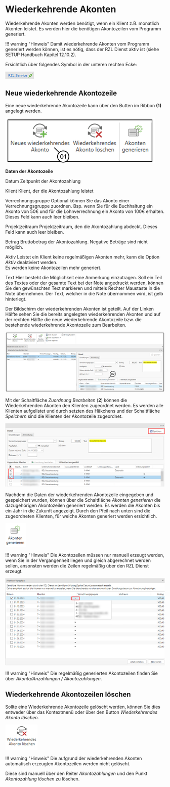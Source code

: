 # Wiederkehrende Akonten

Wiederkehrende Akonten werden benötigt, wenn ein Klient z.B. monatlich
Akonten leistet. Es werden hier die benötigen Akontozeilen vom Programm
generiert.

!!! warning "Hinweis"
    Damit wiederkehrende Akonten vom Programm generiert werden können, ist
    es nötig, dass der RZL Dienst aktiv ist (siehe SETUP Handbuch Kapitel
    12.10.2).

Ersichtlich über folgendes Symbol in der unteren rechten Ecke:


![](<img/image251.png>)

## Neue wiederkehrende Akontozeile

Eine neue wiederkehrende Akontozeile kann über den Butten im Ribbon
**(1)** angelegt werden.


![](<img/image252.png>)

**Daten der Akontozeile**

Datum Zeitpunkt der Akontozahlung

Klient Klient, der die Akontozahlung leistet

Verrechnungsgruppe Optional können Sie das Akonto einer
Verrechnungsgruppe zuordnen. Bsp. wenn Sie für die Buchhaltung ein
Akonto von 50€ und für die Lohnverrechnung ein Akonto von 100€
erhalten. Dieses Feld kann auch leer bleiben.

Projektzeitraum Projektzeitraum, den die Akontozahlung abdeckt. Dieses
Feld kann auch leer bleiben.

Betrag Bruttobetrag der Akontozahlung. Negative Beträge sind nicht
möglich.

Aktiv Leistet ein Klient keine regelmäßigen Akonten mehr, kann die
Option *Aktiv* deaktiviert werden.  
Es werden keine Akontozeilen mehr generiert.

Text Hier besteht die Möglichkeit eine Anmerkung einzutragen. Soll ein
Teil des Textes oder der gesamte Text bei der Note angedruckt werden,
können Sie den gewünschten Text markieren und mittels Rechter
Maustaste in die Note übernehmen. Der Text, welcher in die Note
übernommen wird, ist gelb hinterlegt.

Der Bildschirm der wiederkehrenden Akonten ist geteilt. Auf der Linken
Hälfte sehen Sie die bereits angelegten wiederkehrenden Akonten und auf
der rechten Hälfte die neue wiederkehrende Akontozeile bzw. die
bestehende wiederkehrende Akontozeile zum Bearbeiten.


![](<img/image253.png>)

Mit der Schaltfläche *Zuordnung Bearbeiten* (**2**) können die
Wiederkehrenden Akonten den Klienten zugeordnet werden. Es werden alle
Klienten aufgelistet und durch setzten des Häkchens und der Schaltfläche
*Speichern* sind die Klienten der Akontozeile zugeordnet.


![](<img/image254.png>)

Nachdem die Daten der wiederkehrenden Akontozeile eingegeben und
gespeichert wurden, können über die Schaltfläche *Akonten generieren*
die dazugehörigen Akontozeilen generiert werden. Es werden die Akonten
bis ein Jahr in die Zukunft angezeigt. Durch den Pfeil nach unten sind
die zugeordneten Klienten, für welche Akonten generiert werden
ersichtlich.


![](<img/image255.png>)

!!! warning "Hinweis"
    Die Akontozeilen müssen nur manuell erzeugt werden, wenn Sie in der
    Vergangenheit liegen und gleich abgerechnet werden sollen, ansonsten
    werden die Zeilen regelmäßig über den RZL Dienst erzeugt.


![](<img/image256.png>)

!!! warning "Hinweis"
    Die regelmäßig generierten Akontozeilen finden Sie über
    *Akonto/Anzahlungen / Akontozahlungen*.

## Wiederkehrende Akontozeilen löschen

Sollte eine Wiederkehrende Akontozeile gelöscht werden, können Sie dies
entweder über das Kontextmenü oder über den Button *Wiederkehrendes
Akonto löschen.*


![](<img/image257.png>)

!!! warning "Hinweis"
    Die aufgrund der wiederkehrenden Akonten automatisch erzeugten
    Akontozeilen werden nicht gelöscht.

Diese sind manuell über den Reiter *Akontozahlungen* und den Punkt
*Akontozahlung löschen* zu löschen.